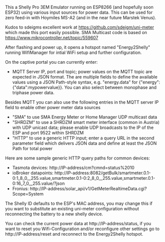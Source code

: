This a Shelly Pro 3EM Emulator running on ESP8266 (and hopefully soon ESP32) using various input sources for power data. This can be used for zero feed-in with Hoymiles MS-A2 (and in the near future Marstek Venus).

Kudos to sdeigms excellent work at https://github.com/sdeigm/uni-meter which made this port easily possible.
SMA Multicast code is based on https://www.mikrocontroller.net/topic/559607

After flashing and power up, it opens a hotspot named "Energy2Shelly" running WifiManager for intial WiFi setup and further configuration.

On the captive portal you can currently enter:
- MQTT Server IP, port and topic; power values on the MQTT topic are expected in JSON format. The are multiple fields to define the available values using a JSON Path-style syntax, e.g. "energy.data" for {"energy":{"data":mypowervalue}}. You can also select between monophase and triphase power data.

Besides MQTT you can also use the following entries in the MQTT server IP field to enable other power meter data sources
- "SMA" to use SMA Energy Meter or Home Manager UDP multicast data
- "SHRDZM" to use a SHRDZM smart meter interface (common in Austria) with UDP unicast data; please enable UDP broadcasts to the IP of the ESP and port 9522 within SHRDZM
- "HTTP" to use a generic HTTP input; enter a query URL in the second parameter field which delivers JSON data and define at least the JSON Path for total power

Here are some sample generic HTTP query paths for common devices:
- Tasmota devices: http://IP-address/cm?cmnd=status%2010
- ioBroker datapoints: http://IP-address:8082/getBulk/smartmeter.0.1-0:1_8_0__255.value,smartmeter.0.1-0:2_8_0__255.value,smartmeter.0.1-0:16_7_0__255.value/?json
- Fronius: http://IP-address/solar_api/v1/GetMeterRealtimeData.cgi?Scope=System

The Shelly ID defaults to the ESP's MAC address, you may change this if you want to substitute an existing uni-meter configuration without reconnecting the battery to a new shelly device.

You can check the current power data at http://IP-address/status, if you want to reset you Wifi-Configuration and/or reconfigure other settings go to http://IP-address/reset and reconnect to the Energy2Shelly hotspot.